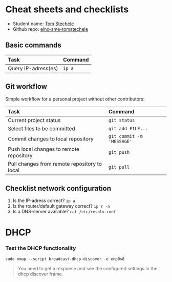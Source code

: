 # Cheat sheets and checklists

- Student name: [Tom Stechele](https://github.com/tomstechele/)
- Github repo: [elnx-sme-tomstechele](https://github.com/tomstechele/elnx-sme-tomstechele)

## Basic commands

| Task                | Command |
| :---                | :---    |
| Query IP-adress(es) | `ip a`  |

## Git workflow

Simple workflow for a personal project without other contributors:

| Task                                         | Command                   |
| :---                                         | :---                      |
| Current project status                       | `git status`              |
| Select files to be committed                 | `git add FILE...`         |
| Commit changes to local repository           | `git commit -m 'MESSAGE'` |
| Push local changes to remote repository      | `git push`                |
| Pull changes from remote repository to local | `git pull`                |

## Checklist network configuration

1. Is the IP-adress correct? `ip a`
2. Is the router/default gateway correct? `ip r -n`
3. Is a DNS-server available? `cat /etc/resolv.conf`


# DHCP

### Test the DHCP functionality
```
sudo nmap --script broadcast-dhcp-discover -e enp0s8
```
> You need to get a response and see the configured settings in the dhcp discover frame.
